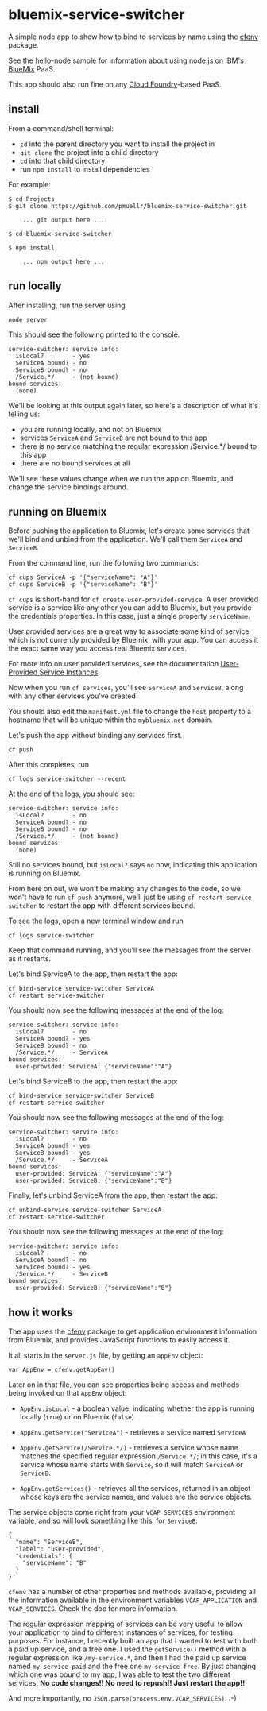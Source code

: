 bluemix-service-switcher
================================================================================

A simple node app to show how to bind to services by name using the
[cfenv](https://www.npmjs.org/package/cfenv) package.

See the [hello-node](https://github.com/pmuellr/bluemix-hello-node) sample for
information about using node.js on IBM's [BlueMix](https://bluemix.net/) PaaS.

This app should also run fine on any [Cloud Foundry](http://cloudfoundry.org/)-based
PaaS.



install
--------------------------------------------------------------------------------

From a command/shell terminal:

* `cd` into the parent directory you want to install the project in
* `git clone` the project into a child directory
* `cd` into that child directory
* run `npm install` to install dependencies

For example:

    $ cd Projects
    $ git clone https://github.com/pmuellr/bluemix-service-switcher.git

        ... git output here ...

    $ cd bluemix-service-switcher

    $ npm install

        ... npm output here ...



run locally
--------------------------------------------------------------------------------

After installing, run the server using

    node server

This should see the following printed to the console.

    service-switcher: service info:
      isLocal?        - yes
      ServiceA bound? - no
      ServiceB bound? - no
      /Service.*/     - (not bound)
    bound services:
      (none)

We'll be looking at this output again later, so here's a description of what
it's telling us:

* you are running locally, and not on Bluemix
* services `ServiceA` and `ServiceB` are not bound to this app
* there is no service matching the regular expression /Service.*/ bound to this
  app
* there are no bound services at all

We'll see these values change when we run the app on Bluemix, and change
the service bindings around.



running on Bluemix
--------------------------------------------------------------------------------

Before pushing the application to Bluemix, let's create some services that we'll bind
and unbind from the application.  We'll call them `ServiceA` and `ServiceB`.

From the command line, run the following two commands:

    cf cups ServiceA -p '{"serviceName": "A"}'
    cf cups ServiceB -p '{"serviceName": "B"}'

`cf cups` is short-hand for `cf create-user-provided-service`.  A user provided
service is a service like any other you can add to Bluemix, but you provide the
credentials properties.  In this case, just a single property `serviceName`.

User provided services are a great way to associate some kind of service which
is not currently provided by Bluemix, with your app.  You can access it the
exact same way you access real Bluemix services.

For more info on user provided services, see the documentation
[User-Provided Service Instances](http://docs.gopivotal.com/pivotalcf/devguide/services/user-provided.html).

Now when you run `cf services`, you'll see `ServiceA` and `ServiceB`, along with
any other services you've created

You should also edit the `manifest.yml` file to change the `host` property to
a hostname that will be unique within the `mybluemix.net` domain.

Let's push the app without binding any services first.

    cf push

After this completes, run

    cf logs service-switcher --recent

At the end of the logs, you should see:

    service-switcher: service info:
      isLocal?        - no
      ServiceA bound? - no
      ServiceB bound? - no
      /Service.*/     - (not bound)
    bound services:
      (none)

Still no services bound, but `isLocal?` says `no` now,
indicating this application is running on Bluemix.

From here on out, we won't be making any changes to the code, so we won't have
to run `cf push` anymore, we'll just be using `cf restart service-switcher` to
restart the app with different services bound.

To see the logs, open a new terminal window and run

    cf logs service-switcher

Keep that command running, and you'll see the messages from the server as it
restarts.

Let's bind ServiceA to the app, then restart the app:

    cf bind-service service-switcher ServiceA
    cf restart service-switcher

You should now see the following messages at the end of the log:

    service-switcher: service info:
      isLocal?        - no
      ServiceA bound? - yes
      ServiceB bound? - no
      /Service.*/     - ServiceA
    bound services:
      user-provided: ServiceA: {"serviceName":"A"}

Let's bind ServiceB to the app, then restart the app:

    cf bind-service service-switcher ServiceB
    cf restart service-switcher

You should now see the following messages at the end of the log:

    service-switcher: service info:
      isLocal?        - no
      ServiceA bound? - yes
      ServiceB bound? - yes
      /Service.*/     - ServiceA
    bound services:
      user-provided: ServiceA: {"serviceName":"A"}
      user-provided: ServiceB: {"serviceName":"B"}

Finally, let's unbind ServiceA from the app, then restart the app:

    cf unbind-service service-switcher ServiceA
    cf restart service-switcher

You should now see the following messages at the end of the log:

    service-switcher: service info:
      isLocal?        - no
      ServiceA bound? - no
      ServiceB bound? - yes
      /Service.*/     - ServiceB
    bound services:
      user-provided: ServiceB: {"serviceName":"B"}

how it works
--------------------------------------------------------------------------------

The app uses the [cfenv](https://www.npmjs.org/package/cfenv) package
to get application environment information from Bluemix, and provides
JavaScript functions to easily access it.

It all starts in the `server.js` file, by getting an `appEnv` object:

    var AppEnv = cfenv.getAppEnv()

Later on in that file, you can see properties being access and methods being
invoked on that `AppEnv` object:

* `AppEnv.isLocal` - a boolean value, indicating whether the app is running
  locally (`true`) or on Bluemix (`false`)

* `AppEnv.getService("ServiceA")` - retrieves a service named `ServiceA`

* `AppEnv.getService(/Service.*/)` - retrieves a service whose name matches the
  specified regular expression `/Service.*/`; in this case, it's a service whose
  name starts with `Service`, so it will match `ServiceA` or `ServiceB`.

* `AppEnv.getServices()` - retrieves all the services, returned in an object
  whose keys are the service names, and values are the service objects.

The service objects come right from your `VCAP_SERVICES` environment variable,
and so will look something like this, for `ServiceB`:

    {
      "name": "ServiceB",
      "label": "user-provided",
      "credentials": {
        "serviceName": "B"
      }
    }


`cfenv` has a number of other properties and methods available, providing all
the information available in the environment variables `VCAP_APPLICATION` and
`VCAP_SERVICES`.  Check the doc for more information.

The regular expression mapping of services can be very useful to allow your
application to bind to different instances of services, for testing purposes.
For instance, I recently built an app that I wanted to test with both a
paid up service, and a free one.  I used the `getService()` method with a
regular expression like `/my-service.*`, and then I had the paid up service
named `my-service-paid` and the free one `my-service-free`.  By just changing
which one was bound to my app, I was able to test the two different services.
**No code changes!! No need to repush!! Just restart the app!!**

And more importantly, no `JSON.parse(process.env.VCAP_SERVICES)`.  :-)
